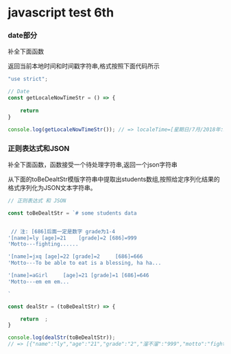 # javascript test 6th

### date部分 

补全下面函数

返回当前本地时间和时间戳字符串,格式按照下面代码所示

``` javascript
"use strict";

// Date
const getLocaleNowTimeStr = () => {
    
    return 
}

console.log(getLocaleNowTimeStr()); // => localeTime=[星期日/7月/2018年:21时:13分:31秒] timestamp=[1531660411535毫秒]

```
### 正则表达式和JSON

补全下面函数，函数接受一个待处理字符串,返回一个json字符串

从下面的toBeDealtStr模版字符串中提取出students数组,按照给定序列化结果的格式序列化为JSON文本字符串。

```javascript
// 正则表达式 和 JSON

const toBeDealtStr = `# some students data


 // 注: [686]后面一定是数字 grade为1-4
'[name]=ly [age]=21    [grade]=2 [686]=999
'Motto---fighting......

'[name]=jxq [age]=22 [grade]=2     [686]=666
'Motto---To be able to eat is a blessing, ha ha...

'[name]=aGirl     [age]=21 [grade]=1 [686]=646
'Motto---em em em...

`

const dealStr = (toBeDealtStr) => {

    return  ;
}

console.log(dealStr(toBeDealtStr));
// => [{"name":"ly","age":"21","grade":"2","溜不溜":"999","motto":"fighting......"},{"name":"jxq","age":"22","grade":"2","溜不溜":"666","motto":"To be able to eat is a blessing, ha ha..."},{"name":"aGirl","age":"21","grade":"1","溜不溜":"646","motto":"em em em..."}]

```


